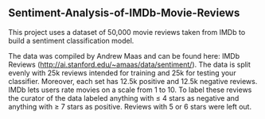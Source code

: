 ## Sentiment-Analysis-of-IMDb-Movie-Reviews

This project uses a dataset of 50,000 movie reviews taken from IMDb to build a sentiment classification model. 

The data was compiled by Andrew Maas and can be found here: IMDb Reviews (http://ai.stanford.edu/~amaas/data/sentiment/). The data is split evenly with 25k reviews intended for training and 25k for testing your classifier. Moreover, each set has 12.5k positive and 12.5k negative reviews. IMDb lets users rate movies on a scale from 1 to 10. To label these reviews the curator of the data labeled anything with ≤ 4 stars as negative and anything with ≥ 7 stars as positive. Reviews with 5 or 6 stars were left out.
